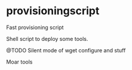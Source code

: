 # provisioningscript
Fast provisioning script

Shell script to deploy some tools.

@TODO
Silent mode of wget configure and stuff

Moar tools

